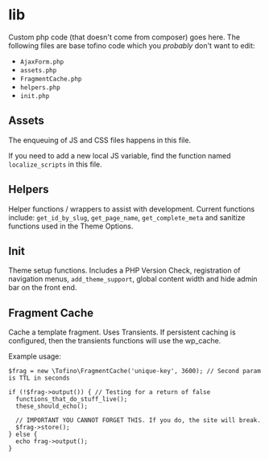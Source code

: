 # lib

Custom php code (that doesn't come from composer) goes here. The following files are base tofino code which you *probably* don't want to edit:

* `AjaxForm.php`
* `assets.php`
* `FragmentCache.php`
* `helpers.php`
* `init.php`

## Assets

The enqueuing of JS and CSS files happens in this file.

If you need to add a new local JS variable, find the function named ``localize_scripts`` in this file.

## Helpers

Helper functions / wrappers to assist with development. Current functions include: ``get_id_by_slug``, ``get_page_name``, ``get_complete_meta`` and sanitize functions used in the Theme Options.

## Init

Theme setup functions. Includes a PHP Version Check, registration of navigation menus, ``add_theme_support``, global content width and hide admin bar on the front end.

## Fragment Cache

Cache a template fragment.
Uses Transients. If persistent caching is configured, then the transients functions will use the wp_cache.

Example usage:

```
$frag = new \Tofino\FragmentCache('unique-key', 3600); // Second param is TTL in seconds

if (!$frag->output()) { // Testing for a return of false
  functions_that_do_stuff_live();
  these_should_echo();

  // IMPORTANT YOU CANNOT FORGET THIS. If you do, the site will break.
  $frag->store();
} else {
  echo frag->output();
}
```
